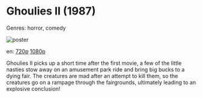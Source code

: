 # Ghoulies II (1987)

Genres: horror, comedy

![poster](http://image.tmdb.org/t/p/w500/xW8z2zlwsPNj6oFc6MYrNjhAVo2.jpg)

en:
  [720p](magnet:?xt=urn:btih:55D7C58A716F724B0F89032624E8B7C84E52E453&tr=udp://glotorrents.pw:6969/announce&tr=udp://tracker.opentrackr.org:1337/announce&tr=udp://torrent.gresille.org:80/announce&tr=udp://tracker.openbittorrent.com:80&tr=udp://tracker.coppersurfer.tk:6969&tr=udp://tracker.leechers-paradise.org:6969&tr=udp://p4p.arenabg.ch:1337&tr=udp://tracker.internetwarriors.net:1337)
  [1080p](magnet:?xt=urn:btih:875E664BC5F6BF0B6A9162D830F90815B767F044&tr=udp://glotorrents.pw:6969/announce&tr=udp://tracker.opentrackr.org:1337/announce&tr=udp://torrent.gresille.org:80/announce&tr=udp://tracker.openbittorrent.com:80&tr=udp://tracker.coppersurfer.tk:6969&tr=udp://tracker.leechers-paradise.org:6969&tr=udp://p4p.arenabg.ch:1337&tr=udp://tracker.internetwarriors.net:1337)
  


Ghoulies II picks up a short time after the first movie, a few of the little nasties stow away on an amusement park ride and bring big bucks to a dying fair. The creatures are mad after an attempt to kill them, so the creatures go on a rampage through the fairgrounds, ultimately leading to an explosive conclusion!
